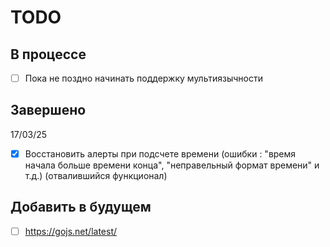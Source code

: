 # TODO

## В процессе

- [ ] Пока не поздно начинать поддержку мультиязычности

## Завершено

17/03/25
- [x] Восстановить алерты при подсчете времени (ошибки : "время начала больше времени конца", "неправельный формат времени" и т.д.) (отвалившийся функционал)

## Добавить в будущем

- [ ] https://gojs.net/latest/


[//]: # (Возможно в будущем стоит использовать системы управления задачами, такие как GitHub Issues, GitLab Issues, Jira, Trello )
